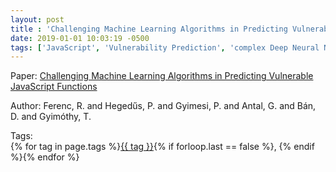 ```yaml
---
layout: post
title : 'Challenging Machine Learning Algorithms in Predicting Vulnerable JavaScript Functions'
date: 2019-01-01 10:03:19 -0500
tags: ['JavaScript', 'Vulnerability Prediction', 'complex Deep Neural Network', 'C-Support Vector Classification Variant of Support Vector Machine', 'Decision Tree', 'Deep Neural Network', 'K Nearest Neighbor', 'Linear Regression', 'Logistic Regression', 'Random Forest', 'Support Vector Machine', 'Gaussian Naive Bayes', 'Code metrics']
---
```

Paper: [Challenging Machine Learning Algorithms in Predicting Vulnerable JavaScript Functions](https://ieeexplore-ieee-org.proxy.library.nd.edu/document/8823747)

Author: Ferenc, R. and Hegedűs, P. and Gyimesi, P. and Antal, G. and Bán, D. and Gyimóthy, T.




 Tags:  
        <span>{% for tag in page.tags %}<a href="/tags/#{{ tag | slugify }}">{{ tag }}</a>{% if forloop.last == false %}, {% endif %}{% endfor %}</span>
